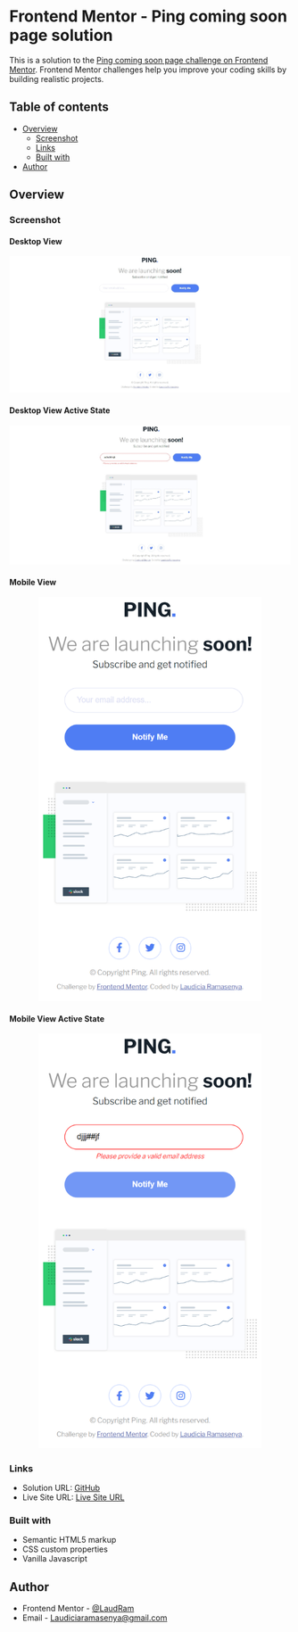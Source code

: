 # Frontend Mentor - Ping coming soon page solution

This is a solution to the [Ping coming soon page challenge on Frontend Mentor](https://www.frontendmentor.io/challenges/ping-single-column-coming-soon-page-5cadd051fec04111f7b848da). Frontend Mentor challenges help you improve your coding skills by building realistic projects.

## Table of contents

- [Overview](#overview)
  - [Screenshot](#screenshot)
  - [Links](#links)
  - [Built with](#built-with)
- [Author](#author)

## Overview

### Screenshot

#### Desktop View

![](/images/Desktop_View.jpeg)

#### Desktop View Active State

![](/images/Desktop_View_Active_State.jpeg)

#### Mobile View

<div align="center">
<img src="/images/Mobile_View.png" width="400">
</div>

#### Mobile View Active State

<div align="center">
<img src="/images/Mobile_View_Active_State.png" width="400">
</div>

### Links

- Solution URL: [GitHub](https://github.com/LaudRam/ping-coming-soon-page)
- Live Site URL: [Live Site URL](https://ping-coming-soon-page-alpha-three.vercel.app/)

### Built with

- Semantic HTML5 markup
- CSS custom properties
- Vanilla Javascript

## Author

- Frontend Mentor - [@LaudRam](https://www.frontendmentor.io/profile/LaudRam)
- Email - [Laudiciaramasenya@gmail.com](mailto:Laudiciaramasenya@gmail.com)
